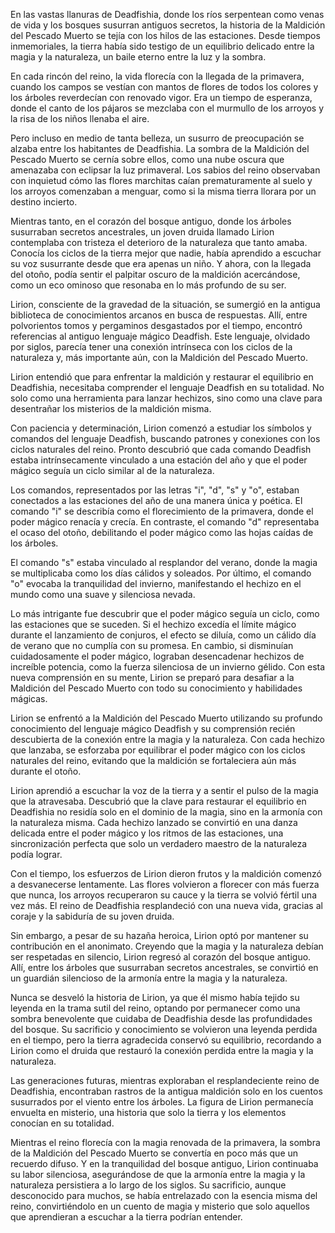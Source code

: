 En las vastas llanuras de Deadfishia, donde los ríos serpentean como venas de vida y los bosques susurran antiguos secretos, la historia de la Maldición del Pescado Muerto se tejía con los hilos de las estaciones. Desde tiempos inmemoriales, la tierra había sido testigo de un equilibrio delicado entre la magia y la naturaleza, un baile eterno entre la luz y la sombra.

En cada rincón del reino, la vida florecía con la llegada de la primavera, cuando los campos se vestían con mantos de flores de todos los colores y los árboles reverdecían con renovado vigor. Era un tiempo de esperanza, donde el canto de los pájaros se mezclaba con el murmullo de los arroyos y la risa de los niños llenaba el aire.

Pero incluso en medio de tanta belleza, un susurro de preocupación se alzaba entre los habitantes de Deadfishia. La sombra de la Maldición del Pescado Muerto se cernía sobre ellos, como una nube oscura que amenazaba con eclipsar la luz primaveral. Los sabios del reino observaban con inquietud cómo las flores marchitas caían prematuramente al suelo y los arroyos comenzaban a menguar, como si la misma tierra llorara por un destino incierto.

Mientras tanto, en el corazón del bosque antiguo, donde los árboles susurraban secretos ancestrales, un joven druida llamado Lirion contemplaba con tristeza el deterioro de la naturaleza que tanto amaba. Conocía los ciclos de la tierra mejor que nadie, había aprendido a escuchar su voz susurrante desde que era apenas un niño. Y ahora, con la llegada del otoño, podía sentir el palpitar oscuro de la maldición acercándose, como un eco ominoso que resonaba en lo más profundo de su ser.

Lirion, consciente de la gravedad de la situación, se sumergió en la antigua biblioteca de conocimientos arcanos en busca de respuestas. Allí, entre polvorientos tomos y pergaminos desgastados por el tiempo, encontró referencias al antiguo lenguaje mágico Deadfish. Este lenguaje, olvidado por siglos, parecía tener una conexión intrínseca con los ciclos de la naturaleza y, más importante aún, con la Maldición del Pescado Muerto.

Lirion entendió que para enfrentar la maldición y restaurar el equilibrio en Deadfishia, necesitaba comprender el lenguaje Deadfish en su totalidad. No solo como una herramienta para lanzar hechizos, sino como una clave para desentrañar los misterios de la maldición misma.

Con paciencia y determinación, Lirion comenzó a estudiar los símbolos y comandos del lenguaje Deadfish, buscando patrones y conexiones con los ciclos naturales del reino. Pronto descubrió que cada comando Deadfish estaba intrínsecamente vinculado a una estación del año y que el poder mágico seguía un ciclo similar al de la naturaleza.

Los comandos, representados por las letras "i", "d", "s" y "o", estaban conectados a las estaciones del año de una manera única y poética. El comando "i" se describía como el florecimiento de la primavera, donde el poder mágico renacía y crecía. En contraste, el comando "d" representaba el ocaso del otoño, debilitando el poder mágico como las hojas caídas de los árboles.

El comando "s" estaba vinculado al resplandor del verano, donde la magia se multiplicaba como los días cálidos y soleados. Por último, el comando "o" evocaba la tranquilidad del invierno, manifestando el hechizo en el mundo como una suave y silenciosa nevada.

Lo más intrigante fue descubrir que el poder mágico seguía un ciclo, como las estaciones que se suceden. Si el hechizo excedía el límite mágico durante el lanzamiento de conjuros, el efecto se diluía, como un cálido día de verano que no cumplía con su promesa. En cambio, si disminuían cuidadosamente el poder mágico, lograban desencadenar hechizos de increíble potencia, como la fuerza silenciosa de un invierno gélido. Con esta nueva comprensión en su mente, Lirion se preparó para desafiar a la Maldición del Pescado Muerto con todo su conocimiento y habilidades mágicas.

Lirion se enfrentó a la Maldición del Pescado Muerto utilizando su profundo conocimiento del lenguaje mágico Deadfish y su comprensión recién descubierta de la conexión entre la magia y la naturaleza. Con cada hechizo que lanzaba, se esforzaba por equilibrar el poder mágico con los ciclos naturales del reino, evitando que la maldición se fortaleciera aún más durante el otoño.

Lirion aprendió a escuchar la voz de la tierra y a sentir el pulso de la magia que la atravesaba. Descubrió que la clave para restaurar el equilibrio en Deadfishia no residía solo en el dominio de la magia, sino en la armonía con la naturaleza misma. Cada hechizo lanzado se convirtió en una danza delicada entre el poder mágico y los ritmos de las estaciones, una sincronización perfecta que solo un verdadero maestro de la naturaleza podía lograr.

Con el tiempo, los esfuerzos de Lirion dieron frutos y la maldición comenzó a desvanecerse lentamente. Las flores volvieron a florecer con más fuerza que nunca, los arroyos recuperaron su cauce y la tierra se volvió fértil una vez más. El reino de Deadfishia resplandeció con una nueva vida, gracias al coraje y la sabiduría de su joven druida.

Sin embargo, a pesar de su hazaña heroica, Lirion optó por mantener su contribución en el anonimato. Creyendo que la magia y la naturaleza debían ser respetadas en silencio, Lirion regresó al corazón del bosque antiguo. Allí, entre los árboles que susurraban secretos ancestrales, se convirtió en un guardián silencioso de la armonía entre la magia y la naturaleza.

Nunca se desveló la historia de Lirion, ya que él mismo había tejido su leyenda en la trama sutil del reino, optando por permanecer como una sombra benevolente que cuidaba de Deadfishia desde las profundidades del bosque. Su sacrificio y conocimiento se volvieron una leyenda perdida en el tiempo, pero la tierra agradecida conservó su equilibrio, recordando a Lirion como el druida que restauró la conexión perdida entre la magia y la naturaleza.

Las generaciones futuras, mientras exploraban el resplandeciente reino de Deadfishia, encontraban rastros de la antigua maldición solo en los cuentos susurrados por el viento entre los árboles. La figura de Lirion permanecía envuelta en misterio, una historia que solo la tierra y los elementos conocían en su totalidad.

Mientras el reino florecía con la magia renovada de la primavera, la sombra de la Maldición del Pescado Muerto se convertía en poco más que un recuerdo difuso. Y en la tranquilidad del bosque antiguo, Lirion continuaba su labor silenciosa, asegurándose de que la armonía entre la magia y la naturaleza persistiera a lo largo de los siglos. Su sacrificio, aunque desconocido para muchos, se había entrelazado con la esencia misma del reino, convirtiéndolo en un cuento de magia y misterio que solo aquellos que aprendieran a escuchar a la tierra podrían entender.